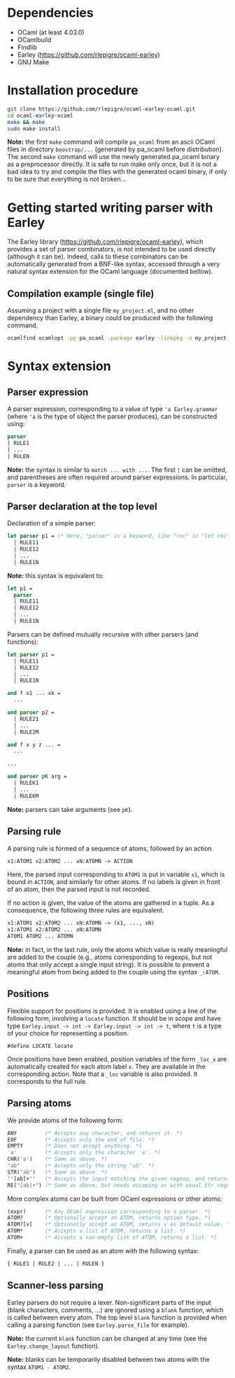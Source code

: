 # Dependencies

 * OCaml (at least 4.03.0)
 * OCamlbuild
 * Findlib
 * Earley (https://github.com/rlepigre/ocaml-earley)
 * GNU Make

# Installation procedure

```bash
git clone https://github.com/rlepigre/ocaml-earley-ocaml.git
cd ocaml-earley-ocaml
make && make
sudo make install
```

**Note:** the first `make` command will compile `pa_ocaml` from an ascii OCaml
files in directory `boostrap/...` (generated by pa_ocaml before distribution).
The second `make` command will use the newly generated pa_ocaml binary as a
preprocessor directly. It is safe to run make only once, but it is not a bad
idea to try and compile the files with the generated ocaml binary, if only to
be sure that everything is not broken...

# Getting started writing parser with Earley

The Earley library (https://github.com/rlepigre/ocaml-earley), which provides
a set of parser combinators, is not intended to be used directly (although it
can be). Indeed, calls to these combinators can be automatically generated
from a BNF-like syntax, accessed through a very natural syntax extension for
the OCaml language (documented bellow).

## Compilation example (single file)

Assuming a project with a single file `my_project.ml`, and no other dependency
than Earley, a binary could be produced with the following command.
```bash
ocamlfind ocamlopt -pp pa_ocaml -package earley -linkpkg -o my_project my_project.ml
```

# Syntax extension

## Parser expression

A parser expression, corresponding to a value of type `'a Earley.grammar`
(where `'a` is the type of object the parser produces), can be constructed
using:
```ocaml
parser
| RULE1
| ...
| RULEN
```

**Note:** the syntax is similar to `match ... with ...`. The first `|` can be
omitted, and parentheses are often required around parser expressions. In
particular, `parser` is a keyword.

## Parser declaration at the top level

Declaration of a simple parser:
```ocaml
let parser p1 = (* Here, "parser" is a keyword, like "rec" in "let rec". *)
  | RULE11
  | RULE12
  | ...
  | RULE1N
```

**Note:** this syntax is equivalent to:
```ocaml
let p1 =
  parser
  | RULE11
  | RULE12
  | ...
  | RULE1N
```

Parsers can be defined mutually recursive with other parsers (and functions):
```ocaml
let parser p1 =
  | RULE11
  | RULE12
  | ...
  | RULE1N

and f x1 ... xk =
  ...

and parser p2 =
  | RULE21
  | ...
  | RULE2M

and f x y z ... =
  ...

...

and parser pK arg =
  | RULEK1
  | ...
  | RULEKM
```

**Note:** parsers can take arguments (see `pK`).

## Parsing rule

A parsing rule is formed of a sequence of atoms, followed by an action.
```OCaml
x1:ATOM1 x2:ATOM2 ... xN:ATOMN -> ACTION
```
Here, the parsed input corresponding to `ATOM1` is put in variable `x1`,
which is bound in `ACTION`, and similarly for other atoms. If no labels
is given in front of an atom, then the parsed input is not recorded.

If no action is given, the value of the atoms are gathered in a tuple. As
a consequence, the following three rules are equivalent.
```OCaml
x1:ATOM1 x2:ATOM2 ... xN:ATOMN -> (x1, ..., xN)
x1:ATOM1 x2:ATOM2 ... xN:ATOMN
ATOM1 ATOM2 ... ATOMN
```

**Note:** in fact, in the last rule, only the atoms which value is really
meaningful are added to the couple (e.g., atoms corresponding to regexps,
but not atoms that only accept a single input string). It is possible to
prevent a meaningful atom from being added to the couple using the syntax
`_:ATOM`.

## Positions

Flexible support for positions is provided. It is enabled using a line of
the following form, involving a `locate` function. It should be in scope
and have type `Earley.input -> int -> Earley.input -> int -> t`, where `t`
is a type of your choice for representing a position.
```
#define LOCATE locate
```

Once positions have been enabled, position variables of the form `_loc_x`
are automatically created for each atom label `x`. They are available in
the corresponding action. Note that a `_loc` variable is also provided. It
corresponds to the full rule.

## Parsing atoms

We provide atoms of the following form:
```ocaml
ANY         (* Accepts any character, and returns it. *)
EOF         (* Accepts only the end of file. *)
EMPTY       (* Does not accept anything. *)
'a'         (* Accepts only the character 'a'. *)
CHR('a')    (* Same as above. *)
"ab"        (* Accepts only the string "ab". *)
STR("ab")   (* Same as above. *)
''[ab]+''   (* Accepts the input matching the given regexp, and returns it. *)
RE("[ab]+") (* Same as above, but needs escaping as with usual Str regexp. *)
```

More complex atoms can be built from OCaml expressions or other atoms:
```ocaml
(expr)      (* Any OCaml expression corresponding to a parser. *)
ATOM?       (* Optionally accept an ATOM, returns option type. *)
ATOM?[v]    (* Optionally accept an ATOM, returns v as default value. *)
ATOM*       (* Accepts a list of ATOM, returns a list. *)
ATOM+       (* Accepts a non-empty list of ATOM, returns a list. *)
```

Finally, a parser can be used as an atom with the following syntax:
```ocaml
{ RULE1 | RULE2 | ... | RULEN }
```

## Scanner-less parsing

Earley parsers do not require a lexer. Non-significant parts of the input
(blank characters, comments, ...) are ignored using a `blank` function,
which is called between every atom. The top level `blank` function is
provided when calling a parsing function (see `Earley.parse_file` for
example).

**Note:** the current `blank` function can be changed at any time (see the
`Earley.change_layout` function).

**Note:** blanks can be temporarily disabled between two atoms with the
syntax `ATOM1 - ATOM2`.
